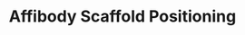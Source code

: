 ---
title: "Affibody Scaffold Positioning"
excerpt: "My Masters research project investigated developing new computational methods to determine possible binding geometries of small rigid affinity proteins, called Affibodies.<br/><img src='/images/AffibodyScaffPosoverview.png'>"
collection: projects
---